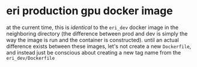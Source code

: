 # eri production gpu docker image

at the current time, this is *identical* to the `eri_dev` docker image in the neighboring directory (the difference between prod and dev is simply the way the image is run and the container is constructed). until an actual difference exists between these images, let's not create a new `Dockerfile`, and instead just be conscious about creating a new tag name from the `eri_dev/Dockerfile`
